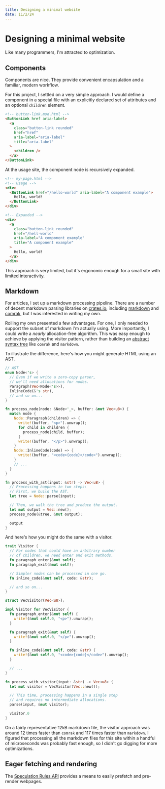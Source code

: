 ```yaml
---
title: Designing a minimal website
date: 11/2/24
---
```


# Designing a minimal website

Like many programmers, I'm attracted to optimization.

## Components

Components are nice. They provide convenient encapsulation and
a familiar, modern workflow.

For this project, I settled on a very simple approach.
I would define a component in a special file with an
explicitly declared set of attributes and an optional
`children` element.

```html
<!-- button-link.mod.html -->
<ButtonLink href aria-label>
  <a
    class="button-link rounded"
    href="href"
    aria-label="aria-label"
    title="aria-label"
  >
    <children />
  </a>
</ButtonLink>
```

At the usage site, the component node is recursively expanded.

```html
<!-- my-page.html -->
<!-- Usage -->
<div>
  <ButtonLink href="/hello-world" aria-label="A component example">
    Hello, world!
  </ButtonLink>
</div>

<!-- Expanded -->
<div>
  <a
    class="button-link rounded"
    href="/hell-world"
    aria-label="A component example"
    title="A component example"
  >
    Hello, world!
  </a>
</div>
```

This approach is very limited, but it's ergonomic
enough for a small site with limited interactivity.

## Markdown

For articles, I set up a markdown processing pipeline.
There are a number of decent markdown parsing libraries
on [crates.io](https://crates.io), including [markdown](https://crates.io/crates/markdown)
and [comrak](https://crates.io/crates/comrak), but I was interested
in writing my own.

Rolling my own presented a few advantages. For one, I only
needed to support the subset of markdown I'm actually using.
More importantly, I could write a _nearly_ allocation-free algorithm.
This was easy enough to achieve by applying the visitor pattern,
rather than building an [abstract syntax tree](https://en.wikipedia.org/wiki/Abstract_syntax_tree)
like `comrak` and `markdown`.

To illustrate the difference, here's how you might
generate HTML using an AST.

```rs
// AST
enum Node<'s> {
  // Even if we write a zero-copy parser,
  // we'll need allocations for nodes.
  Paragraph(Vec<Node<'s>>),
  InlineCode(&'s str),
  // and so on...
}

fn process_node(node: &Node<'_>, buffer: &mut Vec<u8>) {
  match node {
    Node::Paragraph(children) => {
      write!(buffer, "<p>").unwrap();
      for child in children {
        process_node(child, buffer);
      }
      write!(buffer, "</p>").unwrap();
    }
    Node::InlineCode(code) => {
      write!(buffer, "<code>{code}</code>").unwrap();
    }
    // ...
  }
}

fn process_with_ast(input: &str) -> Vec<u8> {
  // Processing happens in two steps:
  // First, we build the AST.
  let tree = Node::parse(input);

  // Then, we walk the tree and produce the output.
  let mut output = Vec::new();
  process_node(&tree, &mut output);

  output
}
```

And here's how you might do the same with a visitor.

```rs
trait Visitor {
  // For nodes that could have an arbitrary number
  // of children, we need enter and exit methods.
  fn paragraph_enter(&mut self);
  fn paragraph_exit(&mut self);

  // Simpler nodes can be processed in one go.
  fn inline_code(&mut self, code: &str);

  // and so on...
}

struct VecVisitor(Vec<u8>);

impl Visitor for VecVisitor {
  fn paragraph_enter(&mut self) {
    write!(&mut self.0, "<p>").unwrap();
  }

  fn paragraph_exit(&mut self) {
    write!(&mut self.0, "</p>").unwrap();
  }

  fn inline_code(&mut self, code: &str) {
    write!(&mut self.0, "<code>{code}</code>").unwrap();
  }

  // ...
}

fn process_with_visitor(input: &str) -> Vec<u8> {
  let mut visitor = VecVisitor(Vec::new());

  // This time, processing happens in a single step
  // and requires no intermediate allocations.
  parse(input, &mut visitor);

  visitor.0
}
```

On a fairly representative 12kB markdown file, the visitor approach was
around 12 times faster than `comrak`
and 117 times faster than `markdown`. I figured that processing
all the markdown files for this site within a handful of microseconds
was probably fast enough, so I didn't go digging for more optimizations.

## Eager fetching and rendering

The [Speculation Rules API](https://developer.mozilla.org/en-US/docs/Web/API/Speculation_Rules_API)
provides a means to easily prefetch and pre-render webpages.
